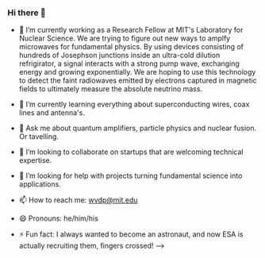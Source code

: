 ### Hi there 👋

- 🔭 I’m currently working as a Research Fellow at MIT's Laboratory for Nuclear Science. We are trying to figure out new ways to amplfy microwaves for fundamental physics. By using devices consisting of hundreds of Josephson junctions inside an ultra-cold dilution refrigirator, a signal interacts with a strong pump wave, exchanging energy and growing exponentially. We are hoping to use this technology to detect the faint radiowaves emitted by electrons captured in magnetic fields to ultimately measure the absolute neutrino mass. 

- 🌱 I’m currently learning everything about superconducting wires, coax lines and antenna's.
- 💬 Ask me about quantum amplifiers, particle physics and nuclear fusion. Or tavelling.
- 👯 I’m looking to collaborate on startups that are welcoming technical expertise.
- 🤔 I’m looking for help with projects turning fundamental science into applications.
- 📫 How to reach me: wvdp@mit.edu
- 😄 Pronouns: he/him/his
- ⚡ Fun fact: I always wanted to become an astronaut, and now ESA is actually recruiting them, fingers crossed!
-->
